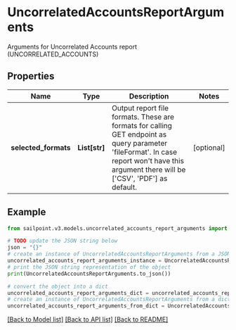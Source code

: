# UncorrelatedAccountsReportArguments

Arguments for Uncorrelated Accounts report (UNCORRELATED_ACCOUNTS)

## Properties

Name | Type | Description | Notes
------------ | ------------- | ------------- | -------------
**selected_formats** | **List[str]** | Output report file formats. These are formats for calling GET endpoint as query parameter &#39;fileFormat&#39;.  In case report won&#39;t have this argument there will be [&#39;CSV&#39;, &#39;PDF&#39;] as default. | [optional] 

## Example

```python
from sailpoint.v3.models.uncorrelated_accounts_report_arguments import UncorrelatedAccountsReportArguments

# TODO update the JSON string below
json = "{}"
# create an instance of UncorrelatedAccountsReportArguments from a JSON string
uncorrelated_accounts_report_arguments_instance = UncorrelatedAccountsReportArguments.from_json(json)
# print the JSON string representation of the object
print(UncorrelatedAccountsReportArguments.to_json())

# convert the object into a dict
uncorrelated_accounts_report_arguments_dict = uncorrelated_accounts_report_arguments_instance.to_dict()
# create an instance of UncorrelatedAccountsReportArguments from a dict
uncorrelated_accounts_report_arguments_from_dict = UncorrelatedAccountsReportArguments.from_dict(uncorrelated_accounts_report_arguments_dict)
```
[[Back to Model list]](../README.md#documentation-for-models) [[Back to API list]](../README.md#documentation-for-api-endpoints) [[Back to README]](../README.md)


